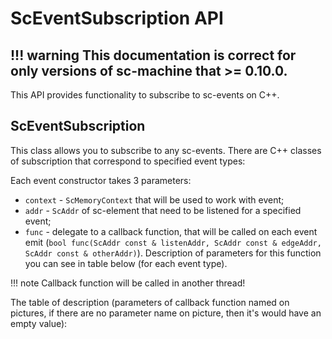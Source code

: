 # **ScEventSubscription API**

!!! warning
    This documentation is correct for only versions of sc-machine that >= 0.10.0.
--- 

This API provides functionality to subscribe to sc-events on C++.

## **ScEventSubscription**

This class allows you to subscribe to any sc-events. There are C++ classes of subscription that correspond to specified event types:



Each event constructor takes 3 parameters:

* `context` - `ScMemoryContext` that will be used to work with event;
* `addr` - `ScAddr` of sc-element that need to be listened for a specified event;
* `func` - delegate to a callback function, that will be called on each event emit
  (`bool func(ScAddr const & listenAddr, ScAddr const & edgeAddr, ScAddr const & otherAddr)`).
  Description of parameters for this function you can see in table below (for each event type).

!!! note
    Callback function will be called in another thread!

The table of description (parameters of callback function named on pictures, if there are no parameter name on picture,
then it's would have an empty value):

